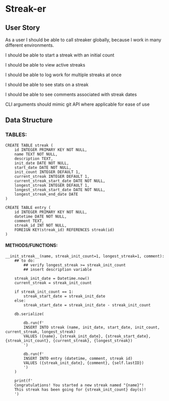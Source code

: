 # Streak-er

## User Story

As a user I should be able to call streaker globally, because I work in many different environments.

I should be able to start a streak with an initial count

I should be able to view active streaks

I should be able to log work for multiple streaks at once

I should be able to see stats on a streak

I should be able to see comments associated with streak dates

CLI arguments should mimic git API where applicable for ease of use

## Data Structure

### TABLES:

    CREATE TABLE streak (
        id INTEGER PRIMARY KEY NOT NULL,
        name TEXT NOT NULL,
        description TEXT,
        init_date DATE NOT NULL,
        start_date DATE NOT NULL,
        init_count INTEGER DEFAULT 1,
        current_streak INTEGER DEFAULT 1,
        current_streak_start_date DATE NOT NULL,
        longest_streak INTEGER DEFAULT 1,
        longest_streak_start_date DATE NOT NULL,
        longest_streak_end_date DATE
    )

    CREATE TABLE entry (
        id INTEGER PRIMARY KEY NOT NULL,
        datetime DATE NOT NULL,
        comment TEXT,
        streak_id INT NOT NULL,
        FOREIGN KEY(streak_id) REFERENCES streak(id)
    )

#### METHODS/FUNCTIONS:

    __init_streak__(name, streak_init_count=1, longest_streak=1, comment):
        ## to do:
            ## verify longest_streak >= streak_init_count
            ## insert description variable

        streak_init_date = Datetime.now()
        current_streak = streak_init_count

        if streak_init_count == 1:
            streak_start_date = streak_init_date
        else:
            streak_start_date = streak_init_date - streak_init_count

        db.serialize(

            db.run(f'
            INSERT INTO streak (name, init_date, start_date, init_count, current_streak, longest_streak)
            VALUES ({name}, {streak_init_date}, {streak_start_date}, {streak_init_count}, {current_streak}, {longest_streak})
            ')

            db.run(f'
            INSERT INTO entry (datetime, comment, streak id)
            VALUES ({streak_init_date}, {comment}, {self.lastID})
            ')
        )

        print(f'
        Congratulations! You started a new streak named "{name}"!
        This streak has been going for {streak_init_count} day(s)!
        ')


